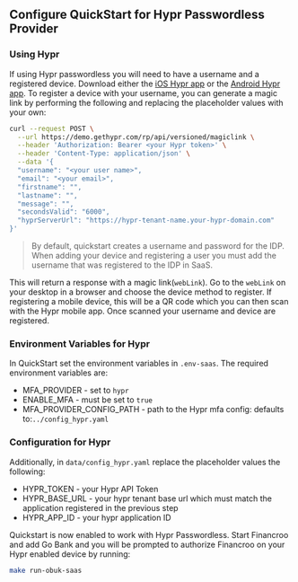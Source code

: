 <h2>Configure QuickStart for Hypr Passwordless Provider</h2>

### Using Hypr

If using Hypr passwordless you will need to have a username and a registered device. Download either the [iOS Hypr app](https://apps.apple.com/us/app/hypr/id1343368858) or the [Android Hypr app](https://play.google.com/store/apps/details?id=com.hypr.one&hl=en_US&gl=US). To register a device with your username, you can generate a magic link by performing the following and replacing the placeholder values with your own:

```bash
curl --request POST \
  --url https://demo.gethypr.com/rp/api/versioned/magiclink \
  --header 'Authorization: Bearer <your Hypr token>' \
  --header 'Content-Type: application/json' \
  --data '{
  "username": "<your user name>",
  "email": "<your email>",
  "firstname": "",
  "lastname": "",
  "message": "",
  "secondsValid": "6000",
  "hyprServerUrl": "https://hypr-tenant-name.your-hypr-domain.com"
}'
```

>By default, quickstart creates a username and password for the IDP. When adding your device and registering a user you must add the username that was registered to the IDP in SaaS.

This will return a response with a magic link(`webLink`). Go to the `webLink` on your desktop in a browser and choose the device method to register. If registering a mobile device, this will be a QR code which you can then scan with the Hypr mobile app. Once scanned your username and device are registered.

### Environment Variables for Hypr

In QuickStart set the environment variables in `.env-saas`. The required environment variables are:
- MFA_PROVIDER - set to `hypr`
- ENABLE_MFA - must be set to `true`
- MFA_PROVIDER_CONFIG_PATH - path to the Hypr mfa config: defaults to:`../config_hypr.yaml`

### Configuration for Hypr

Additionally, in `data/config_hypr.yaml` replace the placeholder values the following:
- HYPR_TOKEN - your Hypr API Token
- HYPR_BASE_URL - your hypr tenant base url which must match the application registered in the previous step
- HYPR_APP_ID - your hypr application ID

Quickstart is now enabled to work with Hypr Passwordless. Start Financroo and add Go Bank and you will be prompted to authorize Financroo on your Hypr enabled device by running:
```bash
make run-obuk-saas
```